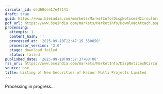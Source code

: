 ```yaml
---
circular_id: ded68dea17e47141
draft: true
guid: https://www.bseindia.com/markets/MarketInfo/DispNoticesNCirculars.aspx?Noticeid={14B97097-6BA3-4325-AEE5-88EFED546115}&noticeno=20250918-8&dt=09/18/2025&icount=8&totcount=41&flag=0
pdf_url: https://www.bseindia.com/markets/MarketInfo/DownloadAttach.aspx?id=20250918-8&attachedId=
processing:
  attempts: 1
  content_hash: ''
  processed_at: '2025-09-18T12:47:15.330850'
  processor_version: '2.0'
  stage: download_failed
  status: failed
published_date: '2025-09-18T09:37:37+00:00'
rss_url: https://www.bseindia.com/markets/MarketInfo/DispNoticesNCirculars.aspx?Noticeid={14B97097-6BA3-4325-AEE5-88EFED546115}&noticeno=20250918-8&dt=09/18/2025&icount=8&totcount=41&flag=0
source: bse
title: Listing of New Securities of Hazoor Multi Projects Limited
---
```


Processing in progress...